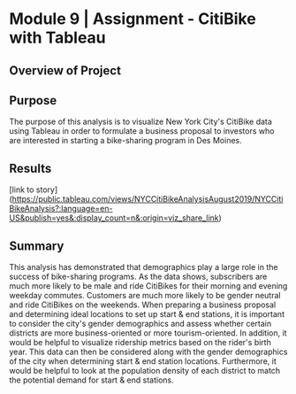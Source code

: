 # Module 9 | Assignment - CitiBike with Tableau
## Overview of Project

## Purpose
The purpose of this analysis is to visualize New York City's CitiBike data using Tableau in order to formulate a business proposal to investors who are interested in starting a bike-sharing program in Des Moines.

## Results
[link to story] (https://public.tableau.com/views/NYCCitiBikeAnalysisAugust2019/NYCCitiBikeAnalysis?:language=en-US&publish=yes&:display_count=n&:origin=viz_share_link)

## Summary
This analysis has demonstrated that demographics play a large role in the success of bike-sharing programs. As the data shows, subscribers are much more likely to be male and ride CitiBikes for their morning and evening weekday commutes. Customers are much more likely to be gender neutral and ride CitiBikes on the weekends. When preparing a business proposal and determining ideal locations to set up start & end stations, it is important to consider the city's gender demographics and assess whether certain districts are more business-oriented or more tourism-oriented. In addition, it would be helpful to visualize ridership metrics based on the rider's birth year. This data can then be considered along with the gender demographics of the city when determining start & end station locations. Furthermore, it would be helpful to look at the population density of each district to match the potential demand for start & end stations.
